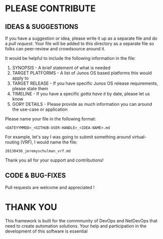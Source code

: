 # PLEASE CONTRIBUTE

## IDEAS & SUGGESTIONS

If you have a suggestion or idea, please write it up as a separate file and do a *pull request*.  Your file will be added to this directory as a separate file so folks can peer-review and crowdsource around it.  

It would be helpful to include the following information in the file:

1. SYNOPSIS - A brief statement of what is needed
2. TARGET PLATFORMS - A list of Junos OS based platforms this would apply to
3. TARGET RELEASE - If you have specific Junos OS release requirements, please state them
4. TIMELINE - If you have a specific *gotta have it* by date, please let us know
5. GORY DETAILS - Please provide as much information you can around the use-case or application

Please name your file in the following format:

    <DATEYYMMDD>_<GITHUB-USER-HANDLE>_<IDEA-NAME>.md

For example, let's say I was going to submit something around virtual-routing (VRF), I would name the file:

    20130430_jeremyschulman_vrf.md
    
Thank you all for your support and contributions!

## CODE & BUG-FIXES

Pull requests are welcome and appreciated !

# THANK YOU

This framework is built for the commmunity of DevOps and NetDevOps that need to create automation solutions.  Your help and participation in the development of this software is essential  

